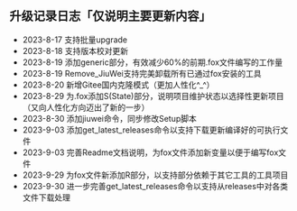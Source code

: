 ## 升级记录日志「仅说明主要更新内容」

- 2023-8-17 支持批量upgrade
- 2023-8-18 支持版本校对更新
- 2023-8-19 添加generic部分，有效减少60%的前期.fox文件编写的工作量
- 2023-8-19 Remove_JiuWei支持完美卸载所有已通过fox安装的工具
- 2023-8-20 新增Gitee国内克隆模式（更加人性化^_^）
- 2023-8-29 为.fox添加S(State)部分，说明项目维护状态以选择性更新项目（又向人性化方向迈出了新的一步）
- 2023-8-30 添加jiuwei命令，同步修改Setup脚本
- 2023-9-03 添加get_latest_releases命令以支持下载更新编译好的可执行文件
- 2023-9-03 完善Readme文档说明，为fox文件添加新变量以便于编写fox文件
- 2023-9-29 为fox文件新添加R部分，以支持部分依赖于其它工具的工具项目
- 2023-9-30 进一步完善get_latest_releases命令以支持从releases中对各类文件下载处理